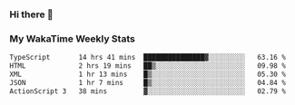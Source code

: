 ### Hi there 👋

<!--
**royschrauwen/royschrauwen** is a ✨ _special_ ✨ repository because its `README.md` (this file) appears on your GitHub profile.

Here are some ideas to get you started:

- 🔭 I’m currently working on ...
- 🌱 I’m currently learning ...
- 👯 I’m looking to collaborate on ...
- 🤔 I’m looking for help with ...
- 💬 Ask me about ...
- 📫 How to reach me: ...
- 😄 Pronouns: ...
- ⚡ Fun fact: ...
-->


### My WakaTime Weekly Stats
<!--START_SECTION:waka-->

```txt
TypeScript       14 hrs 41 mins  ███████████████▓░░░░░░░░░   63.16 %
HTML             2 hrs 19 mins   ██▒░░░░░░░░░░░░░░░░░░░░░░   09.98 %
XML              1 hr 13 mins    █▒░░░░░░░░░░░░░░░░░░░░░░░   05.30 %
JSON             1 hr 7 mins     █▒░░░░░░░░░░░░░░░░░░░░░░░   04.84 %
ActionScript 3   38 mins         ▓░░░░░░░░░░░░░░░░░░░░░░░░   02.79 %
```

<!--END_SECTION:waka-->
